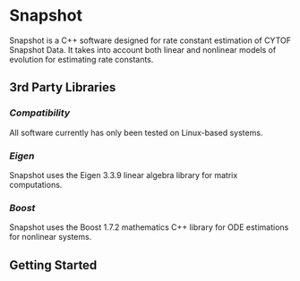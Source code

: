 # **Snapshot**
Snapshot is a C++ software designed for rate constant estimation of CYTOF Snapshot Data. 
It takes into account both linear and nonlinear models of evolution for estimating rate constants.

## **3rd Party Libraries**

### *Compatibility*
All software currently has only been tested on Linux-based systems.

### *Eigen*
Snapshot uses the Eigen 3.3.9 linear algebra library for matrix computations.

### *Boost*
Snapshot uses the Boost 1.7.2 mathematics C++ library for ODE estimations for nonlinear systems.

## **Getting Started** ##











